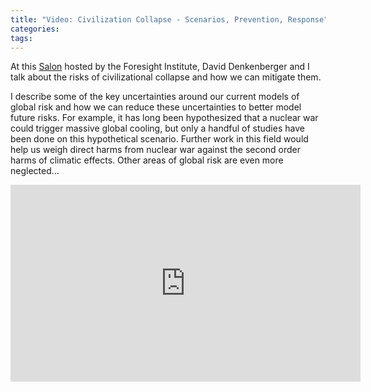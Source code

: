 ```yaml
---
title: "Video: Civilization Collapse - Scenarios, Prevention, Response"
categories:
tags:
---
```


At this [Salon](https://foresight.org/salon/civilizational-collapse-scenarios-prevention-responses/) hosted by the Foresight Institute, David Denkenberger and I talk about the risks of civilizational collapse and how we can mitigate them.

I describe some of the key uncertainties around our current models of global risk and how we can reduce these uncertainties to better model future risks. For example, it has long been hypothesized that a nuclear war could trigger massive global cooling, but only a handful of studies have been done on this hypothetical scenario. Further work in this field would help us weigh direct harms from nuclear war against the second order harms of climatic effects. Other areas of global risk are even more neglected...

<iframe width="560" height="315" src="https://www.youtube.com/embed/gbYWHBoQ9gM" frameborder="0" allow="accelerometer; autoplay; encrypted-media; gyroscope; picture-in-picture" allowfullscreen></iframe>

